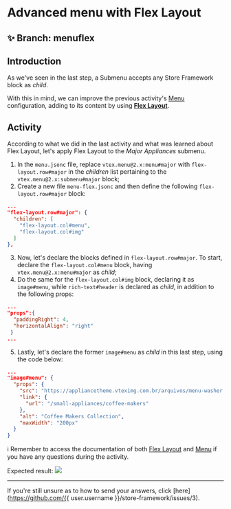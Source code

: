 # Advanced menu with Flex Layout

## :sparkles: **Branch:** menuflex

## Introduction 

As we've seen in the last step, a Submenu accepts any Store Framework block as *child*.

With this in mind, we can improve the previous activity's [Menu](https://vtex.io/docs/components/all/vtex.menu/) configuration, adding to its content by using [**Flex Layout**](https://vtex.io/docs/components/layout/vtex.flex-layout). 

## Activity

According to what we did in the last activity and what was learned about Flex Layout, let's apply Flex Layout to the *Major Appliances* submenu. 

1. In the `menu.jsonc` file, replace `vtex.menu@2.x:menu#major` with `flex-layout.row#major` in the *children* list pertaining to the `vtex.menu@2.x:submenu#major` block;
2. Create a new file `menu-flex.jsonc` and then define the following `flex-layout.row#major` block: 

```json
...
"flex-layout.row#major": {
  "children": [
    "flex-layout.col#menu",
    "flex-layout.col#img"
  ]
},
```

3. Now, let's declare the blocks defined in `flex-layout.row#major`. To start, declare the `flex-layout.col#menu` block, having `vtex.menu@2.x:menu#major` as *child*;
4. Do the same for the `flex-layout.col#img` block, declaring it as `image#menu`, while `rich-text#header` is declared as *child*, in addition to the following props:

```json
...
"props":{
  "paddingRight": 4,
  "horizontalAlign": "right"
 }
...
```

5. Lastly, let's declare the former `image#menu` as *child* in this last step, using the code below:

```json
...
"image#menu": {
  "props": {
    "src": "https://appliancetheme.vteximg.com.br/arquivos/menu-washer.jpg",
    "link": {
      "url": "/small-appliances/coffee-makers"
    },
    "alt": "Coffee Makers Collection",
    "maxWidth": "200px"
  }
}
```

:information_source: Remember to access the documentation of both [Flex Layout](https://vtex.io/docs/components/layout/vtex.flex-layout) and [Menu](https://vtex.io/docs/components/all/vtex.menu/) if you have any questions during the activity.

Expected result:
![](https://user-images.githubusercontent.com/18701182/73485057-365b0b80-4381-11ea-9c0b-4fad693f829a.png)

----

If you're still unsure as to how to send your answers, click [here](https://github.com/{{ user.username }}/store-framework/issues/3).
